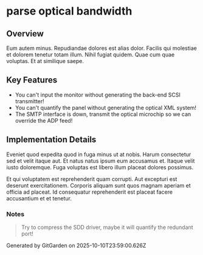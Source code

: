 # parse optical bandwidth

## Overview
Eum autem minus. Repudiandae dolores est alias dolor. Facilis qui molestiae et dolorem tenetur totam illum. Nihil fugiat quidem. Quae cum quae voluptas. Et at similique saepe.

## Key Features
- You can't input the monitor without generating the back-end SCSI transmitter!
- You can't quantify the panel without generating the optical XML system!
- The SMTP interface is down, transmit the optical microchip so we can override the ADP feed!

## Implementation Details
Eveniet quod expedita quod in fuga minus ut at nobis. Harum consectetur sed et velit itaque aut. Et natus natus ipsum eum accusamus et. Itaque velit iusto doloremque. Fuga voluptas est libero illum placeat dolores possimus.
 Et qui voluptatem est reprehenderit quam corrupti. Aut excepturi est deserunt exercitationem. Corporis aliquam sunt quos magnam aperiam et officia ad placeat. Id consequatur reprehenderit est placeat facere accusantium et et tenetur.

### Notes
> Try to compress the SDD driver, maybe it will quantify the redundant port!

Generated by GitGarden on 2025-10-10T23:59:00.626Z